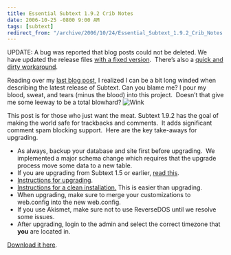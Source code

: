 ```yaml
---
title: Essential Subtext 1.9.2 Crib Notes
date: 2006-10-25 -0800 9:00 AM
tags: [subtext]
redirect_from: "/archive/2006/10/24/Essential_Subtext_1.9.2_Crib_Notes.aspx/"
---
```


UPDATE: A bug was reported that blog posts could not be deleted. We
have updated the release files [with a fixed
version](https://haacked.com/archive/2006/10/26/Subtext_1.9.2_Bugfix_Update.aspx "Subtext 1.9.2 Bugfix Update"). 
There’s also a [quick and dirty
workaround](https://haacked.com/archive/2006/10/26/PATCH_Cannot_Delete_Posts_In_Subtext_1.9.2.aspx "Quick and Dirty Workaround").

Reading over my [last blog
post](https://haacked.com/archive/2006/10/25/Subtext_1.9.2_quotShields_Upquot_Edition_Released.aspx "Subtext Shields Up Released!"),
I realized I can be a bit long winded when describing the latest release
of Subtext. Can you blame me? I pour my blood, sweat, and tears (minus
the blood) into this project.  Doesn’t that give me some leeway to be a
total blowhard?
![Wink](https://haacked.com/Images/emotions/smiley-wink.gif)

This post is for those who just want the meat. Subtext 1.9.2 has the
goal of making the world safe for trackbacks and comments.  It adds
significant comment spam blocking support.  Here are the key take-aways
for upgrading.

-   As always, backup your database and site first before upgrading.  We
    implemented a major schema change which requires that the upgrade
    process move some data to a new table.
-   If you are upgrading from Subtext 1.5 or earlier, [read
    this](https://haacked.com/archive/2006/08/31/Important_Note_On_Upgrading_to_Subtext_1.9.aspx "Important note on upgrading to 1.9").
-   [Instructions for
    upgrading](http://subtextproject.com/Home/Docs/Upgrading/tabid/147/Default.aspx "Upgrading Subtext").
-   [Instructions for a clean
    installation.](http://subtextproject.com/Home/Docs/Installation/tabid/111/Default.aspx "Installation")
    This is easier than upgrading.
-   When upgrading, make sure to merge your customizations to web.config
    into the new web.config.
-   If you use Akismet, make sure not to use ReverseDOS until we resolve
    some issues.
-   After upgrading, login to the admin and select the correct timezone
    that **you** are located in.

[Download it
here](https://sourceforge.net/project/showfiles.php?group_id=137896&package_id=181920&release_id=458502 "Download Subtext").

